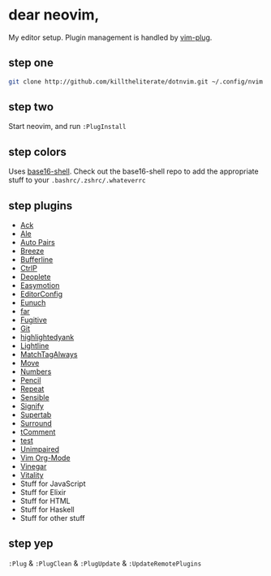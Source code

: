 # dear neovim,

My editor setup. Plugin management is handled by [vim-plug](http://github.com/junegunn/vim-plug).

## step one

```bash
git clone http://github.com/killtheliterate/dotnvim.git ~/.config/nvim
```

## step two

Start neovim, and run `:PlugInstall`

## step colors

Uses [base16-shell](https://github.com/chriskempson/base16-shell). Check out
the base16-shell repo to add the appropriate stuff to your 
`.bashrc/.zshrc/.whateverrc`

## step plugins

* [Ack](http://github.com/mileszs/ack.vim)
* [Ale](https://github.com/w0rp/ale)
* [Auto Pairs](http://github.com/jiangmiao/auto-pairs)
* [Breeze](http://github.com/gcmt/breeze.vim)
* [Bufferline](http://github.com/bling/vim-bufferline)
* [CtrlP](http://github.com/kien/ctrlp.vim)
* [Deoplete](http://github.com/Shougo/deoplete.nvim)
* [Easymotion](https://github.com/easymotion/vim-easymotion)
* [EditorConfig](http://github.com/editorconfig/editorconfig-vim)
* [Eunuch](http://github.com/tpope/vim-eunuch)
* [far](https://github.com/brooth/far.vim)
* [Fugitive](http://github.com/tpope/vim-fugitive)
* [Git](http://github.com/tpope/vim-git)
* [highlightedyank](https://github.com/machakann/vim-highlightedyank)
* [Lightline](http://github.com/itchyny/lightline.vim)
* [MatchTagAlways](http://github.com/Valloric/MatchTagAlways)
* [Move](http://github.com/matze/vim-move)
* [Numbers](http://github.com/myusuf3/numbers.vim)
* [Pencil](http://github.com/reedes/vim-pencil)
* [Repeat](http://github.com/tpope/vim-repeat)
* [Sensible](http://github.com/tpope/vim-sensible)
* [Signify](http://github.com/mhinz/vim-signify)
* [Supertab](https://github.com/ervandew/supertab)
* [Surround](http://github.com/tpope/vim-surround)
* [tComment](http://github.com/tomtom/tcomment_vim)
* [test](https://github.com/janko-m/vim-test)
* [Unimpaired](http://github.com/tpope/vim-unimpaired)
* [Vim Org-Mode](http://github.com/jceb/vim-orgmode)
* [Vinegar](https://github.com/tpope/vim-vinegar)
* [Vitality](http://github.com/sjl/vitality.vim)
* Stuff for JavaScript
* Stuff for Elixir
* Stuff for HTML
* Stuff for Haskell
* Stuff for other stuff

## step yep

`:Plug` & `:PlugClean` & `:PlugUpdate` & `:UpdateRemotePlugins`
